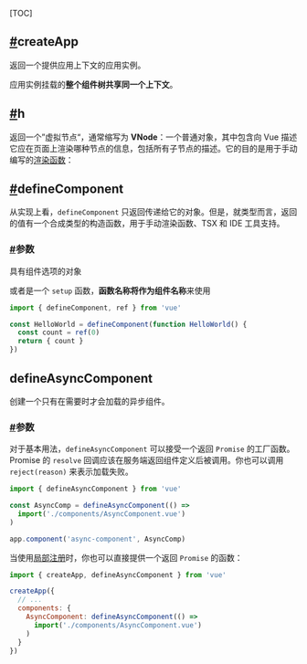 [TOC]

## [#](https://v3.cn.vuejs.org/api/global-api.html#createapp)createApp

返回一个提供应用上下文的应用实例。

应用实例挂载的**整个组件树共享同一个上下文**。



## [#](https://v3.cn.vuejs.org/api/global-api.html#h)h

返回一个”虚拟节点“，通常缩写为 **VNode**：一个普通对象，其中包含向 Vue 描述它应在页面上渲染哪种节点的信息，包括所有子节点的描述。它的目的是用于手动编写的[渲染函数](https://v3.cn.vuejs.org/guide/render-function.html)：



## [#](https://v3.cn.vuejs.org/api/global-api.html#definecomponent)defineComponent

从实现上看，`defineComponent` 只返回传递给它的对象。但是，就类型而言，返回的值有一个合成类型的构造函数，用于手动渲染函数、TSX 和 IDE 工具支持。

### [#](https://v3.cn.vuejs.org/api/global-api.html#参数-3)参数

具有组件选项的对象

或者是一个 `setup` 函数，**函数名称将作为组件名称**来使用

```js
import { defineComponent, ref } from 'vue'

const HelloWorld = defineComponent(function HelloWorld() {
  const count = ref(0)
  return { count }
})
```

## defineAsyncComponent

创建一个只有在需要时才会加载的异步组件。

### [#](https://v3.cn.vuejs.org/api/global-api.html#参数-4)参数

对于基本用法，`defineAsyncComponent` 可以接受一个返回 `Promise` 的工厂函数。Promise 的 `resolve` 回调应该在服务端返回组件定义后被调用。你也可以调用 `reject(reason)` 来表示加载失败。

```js
import { defineAsyncComponent } from 'vue'

const AsyncComp = defineAsyncComponent(() =>
  import('./components/AsyncComponent.vue')
)

app.component('async-component', AsyncComp)
```

当使用[局部注册](https://v3.cn.vuejs.org/guide/component-registration.html#局部注册)时，你也可以直接提供一个返回 `Promise` 的函数：

```js
import { createApp, defineAsyncComponent } from 'vue'

createApp({
  // ...
  components: {
    AsyncComponent: defineAsyncComponent(() =>
      import('./components/AsyncComponent.vue')
    )
  }
})
```

